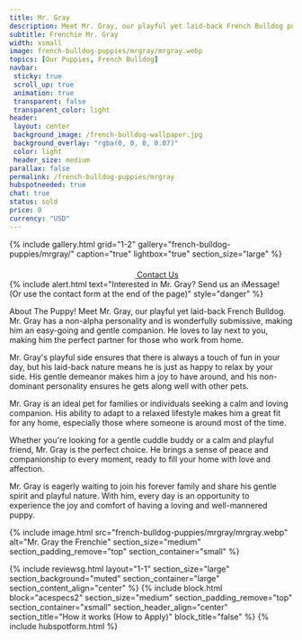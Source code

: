 ```yaml
---
title: Mr. Gray
description: Meet Mr. Gray, our playful yet laid-back French Bulldog puppy.
subtitle: Frenchie Mr. Gray
width: xsmall
image: french-bulldog-puppies/mrgray/mrgray.webp
topics: [Our Puppies, French Bulldog]
navbar:
 sticky: true
 scroll_up: true
 animation: true
 transparent: false
 transparent_color: light
header:
 layout: center
 background_image: /french-bulldog-wallpaper.jpg
 background_overlay: "rgba(0, 0, 0, 0.07)"
 color: light
 header_size: medium
parallax: false
permalink: /french-bulldog-puppies/mrgray
hubspotneeded: true
chat: true
status: sold
price: 0
currency: "USD"
---
```


{% include gallery.html
grid="1-2"
gallery="french-bulldog-puppies/mrgray/"
caption="true"
lightbox="true"
section_size="large"
%}

<center><a class="uk-button uk-button-danger uk-border-pill uk-button-xlarge my-border-rounded" href="tel:212-739-0182">
    <span data-uk-icon="phone" class="uk-icon">
        <svg width="20" height="20" viewBox="0 0 20 20" xmlns="http://www.w3.org/2000/svg"></svg>
    </span>
    Contact Us
</a>
</center>
{% include alert.html text="Interested in Mr. Gray? Send us an iMessage! (Or use the contact form at the end of the page)" style="danger" %}

About The Puppy!
Meet Mr. Gray, our playful yet laid-back French Bulldog. Mr. Gray has a non-alpha personality and is wonderfully submissive, making him an easy-going and gentle companion. He loves to lay next to you, making him the perfect partner for those who work from home.

Mr. Gray's playful side ensures that there is always a touch of fun in your day, but his laid-back nature means he is just as happy to relax by your side. His gentle demeanor makes him a joy to have around, and his non-dominant personality ensures he gets along well with other pets.

Mr. Gray is an ideal pet for families or individuals seeking a calm and loving companion. His ability to adapt to a relaxed lifestyle makes him a great fit for any home, especially those where someone is around most of the time.

Whether you're looking for a gentle cuddle buddy or a calm and playful friend, Mr. Gray is the perfect choice. He brings a sense of peace and companionship to every moment, ready to fill your home with love and affection.

Mr. Gray is eagerly waiting to join his forever family and share his gentle spirit and playful nature. With him, every day is an opportunity to experience the joy and comfort of having a loving and well-mannered puppy.

{% include image.html
src="french-bulldog-puppies/mrgray/mrgray.webp"
alt="Mr. Gray the Frenchie"
section_size="medium"
section_padding_remove="top"
section_container="small"
%}

{% include reviewsg.html
layout="1-1"
section_size="large"
section_background="muted"
section_container="large"
section_content_align="center"
%}
{% include block.html
block="acespecs2"
section_size="medium"
section_padding_remove="top"
section_container="xsmall"
section_header_align="center"
section_title="How it works (How to Apply)"
block_title="false"
%}
{% include hubspotform.html %}



<script type="application/ld+json">
{
  "@context": "https://schema.org/",
  "@type": "Product",
  "name": "Mr. Gray",
  "offers": {
    "@type": "Offer",
    "priceCurrency": "USD",
    "price": "0",
    "availability": "https://schema.org/SoldOut"
  }
}
</script>
